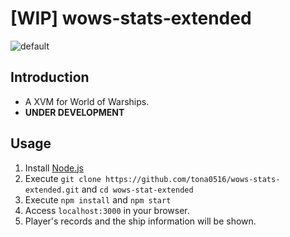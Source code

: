 # [WIP] wows-stats-extended

![default](https://user-images.githubusercontent.com/6896790/44629398-b2317700-a989-11e8-8710-f526dfd7e923.png)

## Introduction
- A XVM for World of Warships.
- **UNDER DEVELOPMENT**

## Usage
1. Install [Node.js](https://nodejs.org/)
1. Execute `git clone https://github.com/tona0516/wows-stats-extended.git` and `cd wows-stat-extended`
1. Execute `npm install` and `npm start`
1. Access `localhost:3000` in your browser.
1. Player's records and the ship information will be shown. 
